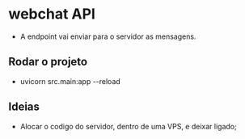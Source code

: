 # webchat API

- A endpoint vai enviar para o servidor as mensagens.


## Rodar o projeto

- uvicorn src.main:app --reload

## Ideias

- Alocar o codigo do servidor, dentro de uma VPS, e deixar ligado;